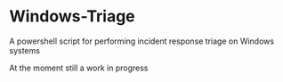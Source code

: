 # Windows-Triage
A powershell script for performing incident response triage on Windows systems

At the moment still a work in progress
